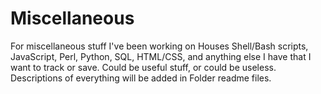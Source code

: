 # Miscellaneous
For miscellaneous stuff I've been working on
Houses Shell/Bash scripts, JavaScript, Perl, Python, SQL, HTML/CSS, and anything else I have that I want to track or save. Could be useful stuff, or could be useless. Descriptions of everything will be added in Folder readme files.

